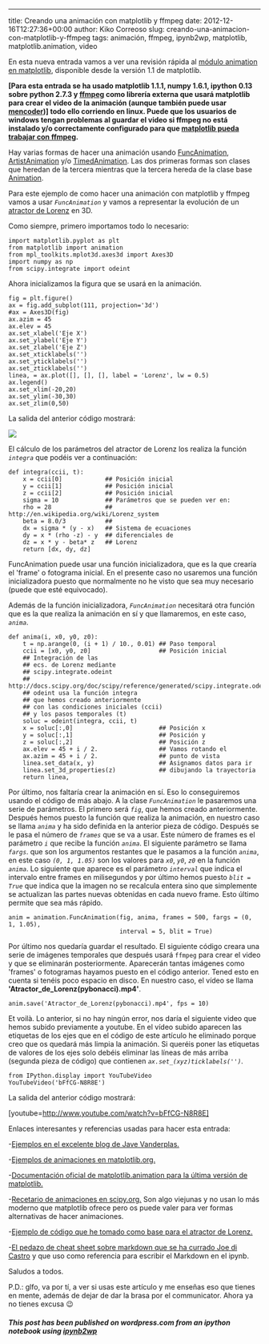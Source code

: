---
title: Creando una animación con matplotlib y ffmpeg
date: 2012-12-16T12:27:36+00:00
author: Kiko Correoso
slug: creando-una-animacion-con-matplotlib-y-ffmpeg
tags: animación, ffmpeg, ipynb2wp, matplotlib, matplotlib.animation, video

En esta nueva entrada vamos a ver una revisión rápida al [módulo animation en matplotlib](http://matplotlib.org/api/animation_api.html), disponible desde la versión 1.1 de matplotlib.

**[Para esta entrada se ha usado matplotlib 1.1.1, numpy 1.6.1, ipython 0.13 sobre python 2.7.3 y [ffmpeg](http://ffmpeg.org/) como librería externa que usará matplotlib para crear el video de la animación (aunque también puede usar [mencoder](http://www.mplayerhq.hu/design7/news.html))] todo ello corriendo en linux. Puede que los usuarios de windows tengan problemas al guardar el video si ffmpeg no está instalado y/o correctamente configurado para que [matplotlib pueda trabajar con ffmpeg](https://github.com/matplotlib/matplotlib/issues/760).**

Hay varias formas de hacer una animación usando [FuncAnimation](http://matplotlib.org/api/animation_api.html#matplotlib.animation.FuncAnimation), [ArtistAnimation](http://matplotlib.org/api/animation_api.html#matplotlib.animation.ArtistAnimation) y/o [TimedAnimation](http://matplotlib.org/api/animation_api.html#matplotlib.animation.TimedAnimation). Las dos primeras formas son clases que heredan de la tercera mientras que la tercera hereda de la clase base [Animation](http://matplotlib.org/api/animation_api.html#matplotlib.animation.Animation).

Para este ejemplo de como hacer una animación con matplotlib y ffmpeg vamos a usar _`FuncAnimation`_ y vamos a representar la evolución de un [atractor de Lorenz](http://en.wikipedia.org/wiki/Lorenz_system) en 3D.

<!--more-->

Como siempre, primero importamos todo lo necesario:

<pre><code class="language-python">import matplotlib.pyplot as plt
from matplotlib import animation
from mpl_toolkits.mplot3d.axes3d import Axes3D
import numpy as np
from scipy.integrate import odeint</code></pre>

Ahora inicializamos la figura que se usará en la animación.

<pre><code class="language-python">fig = plt.figure()
ax = fig.add_subplot(111, projection='3d')
#ax = Axes3D(fig)
ax.azim = 45
ax.elev = 45
ax.set_xlabel('Eje X')
ax.set_ylabel('Eje Y')
ax.set_zlabel('Eje Z')
ax.set_xticklabels('')
ax.set_yticklabels('')
ax.set_zticklabels('')
linea, = ax.plot([], [], [], label = 'Lorenz', lw = 0.5)
ax.legend()
ax.set_xlim(-20,20)
ax.set_ylim(-30,30)
ax.set_zlim(0,50)</code></pre>

La salida del anterior código mostrará:
  
![](http://pybonacci.org/wp-content/uploads/2012/12/wpid-creando_una_animacic3b3n_con_matplotlib_y_ffmpeg0.png)

El cálculo de los parámetros del atractor de Lorenz los realiza la función _`integra`_ que podéis ver a continuación:

<pre><code class="language-python">def integra(ccii, t):
    x = ccii[0]            ## Posición inicial
    y = ccii[1]            ## Posición inicial
    z = ccii[2]            ## Posición inicial
    sigma = 10             ## Parámetros que se pueden ver en:
    rho = 28               ## http://en.wikipedia.org/wiki/Lorenz_system
    beta = 8.0/3           ##
    dx = sigma * (y - x)   ## Sistema de ecuaciones
    dy = x * (rho -z) - y  ## diferenciales de
    dz = x * y - beta* z   ## Lorenz
    return [dx, dy, dz]</code></pre>

FuncAnimation puede usar una función inicializadora, que es la que crearía el 'frame' o fotograma inicial. En el presente caso no usaremos una función inicializadora puesto que normalmente no he visto que sea muy necesario (puede que esté equivocado).

Además de la función inicializadora, _`FuncAnimation`_ necesitará otra función que es la que realiza la animación en sí y que llamaremos, en este caso, _`anima`_.

<pre><code class="language-python">def anima(i, x0, y0, z0):
    t = np.arange(0, (i + 1) / 10., 0.01) ## Paso temporal
    ccii = [x0, y0, z0]                   ## Posición inicial
    ## Integración de las
    ## ecs. de Lorenz mediante
    ## scipy.integrate.odeint
    ## http://docs.scipy.org/doc/scipy/reference/generated/scipy.integrate.odeint.html
    ## odeint usa la función integra
    ## que hemos creado anteriormente
    ## con las condiciones iniciales (ccii)
    ## y los pasos temporales (t)
    soluc = odeint(integra, ccii, t)
    x = soluc[:,0]                        ## Posición x
    y = soluc[:,1]                        ## Posición y
    z = soluc[:,2]                        ## Posición z
    ax.elev = 45 + i / 2.                 ## Vamos rotando el
    ax.azim = 45 + i / 2.                 ## punto de vista
    linea.set_data(x, y)                  ## Asignamos datos para ir
    linea.set_3d_properties(z)            ## dibujando la trayectoria
    return linea,</code></pre>

Por último, nos faltaría crear la animación en sí. Eso lo conseguiremos usando el código de más abajo. A la clase _`FuncAnimation`_ le pasaremos una serie de parámetros. El primero será _`fig`_, que hemos creado anteriormente. Después hemos puesto la función que realiza la animación, en nuestro caso se llama _`anima`_ y ha sido definida en la anterior pieza de código. Después se le pasa el número de _`frames`_ que se va a usar. Este número de frames es el parámetro _`i`_ que recibe la función _`anima`_. El siguiente parámetro se llama _`fargs`_. que son los argumentos restantes que le pasamos a la función _`anima`_, en este caso _`(0, 1, 1.05)`_ son los valores para _`x0`_, _`y0`_, _`z0`_ en la función _`anima`_. Lo siguiente que aparece es el parámetro _`interval`_ que indica el intervalo entre frames en milisegundos y por último hemos puesto _`blit = True`_ que indica que la imagen no se recalcula entera sino que simplemente se actualizan las partes nuevas obtenidas en cada nuevo frame. Esto último permite que sea más rápido.

<pre><code class="language-python">anim = animation.FuncAnimation(fig, anima, frames = 500, fargs = (0, 1, 1.05),
                               interval = 5, blit = True)</code></pre>

Por último nos quedaría guardar el resultado. El siguiente código creara una serie de imágenes temporales que después usará `ffmpeg` para crear el video y que se eliminarán posteriormente. Aparecerán tantas imágenes como 'frames' o fotogramas hayamos puesto en el código anterior. Tened esto en cuenta si tenéis poco espacio en disco. En nuestro caso, el vídeo se llama **'Atractor\_de\_Lorenz(pybonacci).mp4'**.

<pre><code class="language-python">anim.save('Atractor_de_Lorenz(pybonacci).mp4', fps = 10)</code></pre>

Et voilà. Lo anterior, si no hay ningún error, nos daría el siguiente video que hemos subido previamente a youtube. En el vídeo subido aparecen las etiquetas de los ejes que en el código de este artículo he eliminado porque creo que os quedará más limpia la animación. Si queréis poner las etiquetas de valores de los ejes solo debéis eliminar las líneas de más arriba (segunda pieza de código) que contienen _`ax.set_(xyz)ticklabels('')`_.

<pre><code class="language-python">from IPython.display import YouTubeVideo
YouTubeVideo('bFfCG-N8R8E')</code></pre>

La salida del anterior código mostrará:
  
[youtube=http://www.youtube.com/watch?v=bFfCG-N8R8E]

Enlaces interesantes y referencias usadas para hacer esta entrada:

-[Ejemplos en el excelente blog de Jave Vanderplas.](http://jakevdp.github.com/blog/2012/08/18/matplotlib-animation-tutorial/)

-[Ejemplos de animaciones en matplotlib.org.](http://matplotlib.org/examples/animation/index.html)

-[Documentación oficial de matplotlib.animation para la última versión de matplotlib.](http://matplotlib.org/api/animation_api.html)

-[Recetario de animaciones en scipy.org.](http://www.scipy.org/Cookbook/Matplotlib/Animations) Son algo viejunas y no usan lo más moderno que matplotlib ofrece pero os puede valer para ver formas alternativas de hacer animaciones.

-[Ejemplo de código que he tomado como base para el atractor de Lorenz.](http://titanlab.org/2010/04/08/lorenz-attractor/)

-[El pedazo de cheat sheet sobre markdown que se ha currado Joe di Castro](http://joedicastro.com/pages/markdown.html) y que uso como referencia para escribir el Markdown en el ipynb.

Saludos a todos.

P.D.: glfo, va por tí, a ver si usas este artículo y me enseñas eso que tienes en mente, además de dejar de dar la brasa por el communicator. Ahora ya no tienes excusa 😉

##### _This post has been published on wordpress.com from an ipython notebook using [ipynb2wp](https://github.com/kikocorreoso/ipynb2wp)_